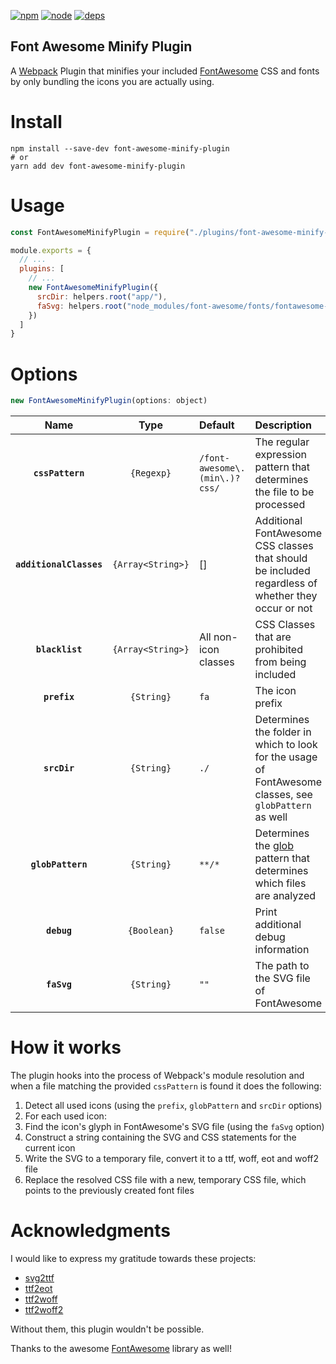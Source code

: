 [![npm][npm]][npm-url]
[![node][node]][node-url]
[![deps][deps]][deps-url]

Font Awesome Minify Plugin
--------------------------
A [Webpack](https://webpack.js.org/) Plugin that minifies your included [FontAwesome](http://fontawesome.io/) CSS and fonts by only bundling the icons you are actually using.

# Install
```
npm install --save-dev font-awesome-minify-plugin
# or
yarn add dev font-awesome-minify-plugin
```

# Usage
```javascript
const FontAwesomeMinifyPlugin = require("./plugins/font-awesome-minify-plugin");

module.exports = {
  // ...
  plugins: [
    // ...
    new FontAwesomeMinifyPlugin({
      srcDir: helpers.root("app/"),
      faSvg: helpers.root("node_modules/font-awesome/fonts/fontawesome-webfont.svg")
    })
  ]
}
```

# Options
```js
new FontAwesomeMinifyPlugin(options: object)
```

|Name                   |Type             |Default                      |Description                                                                                                |
|:--------------:       |:---------------:|:----------------------------|:----------------------------------------------------------------------------------------------------------|
|**`cssPattern`**       |`{Regexp}`       |`/font-awesome\.(min\.)?css/`|The regular expression pattern that determines the file to be processed                                    |
|**`additionalClasses`**|`{Array<String>}`|[]                           |Additional FontAwesome CSS classes that should be included regardless of whether they occur or not         |
|**`blacklist`**        |`{Array<String>}`|All non-icon classes         |CSS Classes that are prohibited from being included                                                        |
|**`prefix`**           |`{String}`       |`fa`                         |The icon prefix                                                                                            |
|**`srcDir`**           |`{String}`       |`./`                         |Determines the folder in which to look for the usage of FontAwesome classes, see `globPattern` as well     |
|**`globPattern`**      |`{String}`       |`**/*`                       |Determines the [glob](https://github.com/isaacs/node-glob) pattern that determines which files are analyzed|
|**`debug`**            |`{Boolean}`      |`false`                      |Print additional debug information|
|**`faSvg`**            |`{String}`       |`""`                         |The path to the SVG file of FontAwesome|

# How it works
The plugin hooks into the process of Webpack's module resolution and when a file matching the provided `cssPattern` is found it does the following:

1. Detect all used icons (using the `prefix`, `globPattern` and `srcDir` options)
2. For each used icon:
  1. Find the icon's glyph in FontAwesome's SVG file (using the `faSvg` option)
  2. Construct a string containing the SVG and CSS statements for the current icon
3. Write the SVG to a temporary file, convert it to a ttf, woff, eot and woff2 file
4. Replace the resolved CSS file with a new, temporary CSS file, which points to the previously created font files

# Acknowledgments
I would like to express my gratitude towards these projects:

- [svg2ttf](https://github.com/fontello/svg2ttf)
- [ttf2eot](https://github.com/fontello/ttf2eot)
- [ttf2woff](https://github.com/fontello/ttf2woff)
- [ttf2woff2](https://github.com/nfroidure/ttf2woff2)

Without them, this plugin wouldn't be possible.

Thanks to the awesome [FontAwesome](http://fontawesome.io/) library as well!

[npm]: https://img.shields.io/npm/v/font-awesome-minify-plugin.svg
[npm-url]: https://npmjs.com/package/font-awesome-minify-plugin

[node]: https://img.shields.io/node/v/font-awesome-minify-plugin
[node-url]: https://nodejs.org

[deps]: https://david-dm.org/dhardtke/font-awesome-minify-plugin
[deps-url]: https://david-dm.org/dhardtke/font-awesome-minify-plugin
